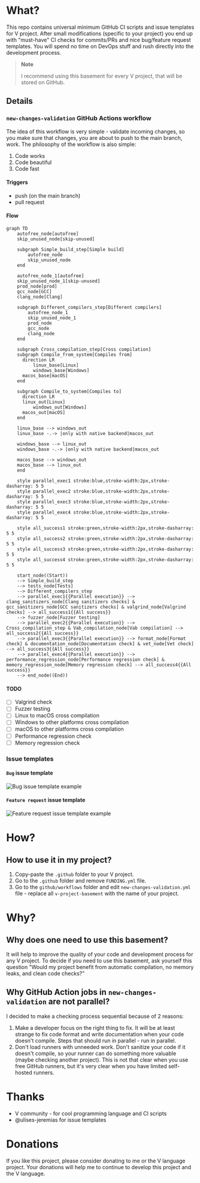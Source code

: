 # What?

This repo contains universal minimum GitHub CI scripts and issue templates for V project.
After small modifications (specific to your project) you end up with "must-have" CI checks for
commits/PRs and nice bug/feature request templates. You will spend no time on DevOps stuff
and rush directly into the development process.

> **Note**
>
> I recommend using this basement for every V project, that will be stored on GitHub.

## Details

### `new-changes-validation` GitHub Actions workflow

The idea of this workflow is very simple - validate incoming changes,
so you make sure that changes, you are about to push to the main branch, work.
The philosophy of the workflow is also simple:

1. Code works
2. Code beautiful
3. Code fast

#### Triggers

- push (on the main branch)
- pull request

#### Flow

```mermaid
graph TD
	autofree_node[autofree]
	skip_unused_node[skip-unused]

	subgraph Simple_build_step[Simple build]
		autofree_node
		skip_unused_node
	end

	autofree_node_1[autofree]
	skip_unused_node_1[skip-unused]
	prod_node[prod]
	gcc_node[GCC]
	clang_node[Clang]

	subgraph Different_compilers_step[Different compilers]
		autofree_node_1
		skip_unused_node_1
		prod_node
		gcc_node
		clang_node
	end

	subgraph Cross_compilation_step[Cross compilation]
    subgraph Compile_from_system[Compiles from]
      direction LR
		  linux_base[Linux]
		  windows_base[Windows]
      macos_base[macOS]
    end

    subgraph Compile_to_system[Compiles to]
      direction LR
      linux_out[Linux]
		  windows_out[Windows]
      macos_out[macOS]
    end

    linux_base --> windows_out
    linux_base -.-> |only with native backend|macos_out

    windows_base --> linux_out
    windows_base -.-> |only with native backend|macos_out

    macos_base --> windows_out
    macos_base --> linux_out
	end

	style parallel_exec1 stroke:blue,stroke-width:2px,stroke-dasharray: 5 5
	style parallel_exec2 stroke:blue,stroke-width:2px,stroke-dasharray: 5 5
	style parallel_exec3 stroke:blue,stroke-width:2px,stroke-dasharray: 5 5
	style parallel_exec4 stroke:blue,stroke-width:2px,stroke-dasharray: 5 5

	style all_success1 stroke:green,stroke-width:2px,stroke-dasharray: 5 5
	style all_success2 stroke:green,stroke-width:2px,stroke-dasharray: 5 5
	style all_success3 stroke:green,stroke-width:2px,stroke-dasharray: 5 5
	style all_success4 stroke:green,stroke-width:2px,stroke-dasharray: 5 5

	start_node((Start))
	--> Simple_build_step
	--> tests_node[Tests]
	--> Different_compilers_step
	--> parallel_exec1{{Parallel execution}} --> clang_sanitizers_node[Clang sanitizers checks] & gcc_sanitizers_node[GCC sanitizers checks] & valgrind_node[Valgrind checks] --> all_success1{{All success}}
	--> fuzzer_node[Fuzzer testing]
	--> parallel_exec2{{Parallel execution}} --> Cross_compilation_step & Vab_compilation_node[Vab compilation] --> all_success2{{All success}}
	--> parallel_exec3{{Parallel execution}} --> format_node[Format check] & documentation_node[Documentation check] & vet_node[Vet check] --> all_success3{{All success}}
	--> parallel_exec4{{Parallel execution}} --> performance_regression_node[Performance regression check] & memory_regression_node[Memory regression check] --> all_success4{{All success}}
	--> end_node((End))
```

#### TODO
- [ ] Valgrind check
- [ ] Fuzzer testing
- [ ] Linux to macOS cross compilation
- [ ] Windows to other platforms cross compilation
- [ ] macOS to other platforms cross compilation
- [ ] Performance regression check
- [ ] Memory regression check

### Issue templates

#### `Bug` issue template

![Bug issue template example](https://user-images.githubusercontent.com/36485221/219885209-8343f5cf-fbab-428f-8090-f7b1979a5c62.png)

#### `Feature request` issue template

![Feature request issue template example](https://user-images.githubusercontent.com/36485221/219885262-3f770c2b-a51a-4c95-8954-43ff97fc792d.png)

# How?

## How to use it in my project?

1. Copy-paste the `.github` folder to your V project.
2. Go to the `.github` folder and remove `FUNDING.yml` file.
3. Go to the `github/workflows` folder and edit `new-changes-validation.yml` file -
replace all `v-project-basement` with the name of your project.

# Why?

## Why does one need to use this basement?

It will help to improve the quality of your code and development process for any V project.
To decide if you need to use this basement, ask yourself this question
"Would my project benefit from automatic compilation, no memory leaks, and clean code checks?"

## Why GitHub Action jobs in `new-changes-validation` are not parallel?

I decided to make a checking process sequential because of 2 reasons:

1. Make a developer focus on the right thing to fix.
It will be at least strange to fix code format and write documentation
when your code doesn't compile. Steps that should run in parallel - run in parallel.
2. Don't load runners with unneeded work.
Don't sanitize your code if it doesn't compile, so your runner can do something more valuable
(maybe checking another project). This is not that clear when you use free GitHub runners,
but it's very clear when you have limited self-hosted runners.

# Thanks

- V community - for cool programming language and CI scripts
- @ulises-jeremias for issue templates

# Donations

If you like this project, please consider donating to me or the V language project.
Your donations will help me to continue to develop this project and the V language.
